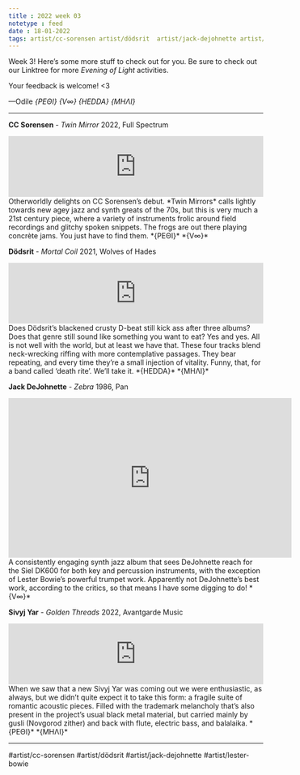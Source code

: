 ```yaml
---
title : 2022 week 03
notetype : feed
date : 18-01-2022
tags: artist/cc-sorensen artist/dödsrit  artist/jack-dejohnette artist/lester-bowie artist/sivyj-yar
---
```


Week 3! Here’s some more stuff to check out for you. Be sure to check out our Linktree for more *Evening of Light* activities.

Your feedback is welcome! <3

—Odile 
*{ΡΕΘΙ}* *{V∞}* *{HEDDA} {ΜΗΛΙ}*

---


**CC Sorensen** - *Twin Mirror*
2022, Full Spectrum
<iframe style="border: 0; width: 100%; height: 120px;" src="https://bandcamp.com/EmbeddedPlayer/album=2164708842/size=large/bgcol=333333/linkcol=2ebd35/tracklist=false/artwork=small/transparent=true/" seamless><a href="https://fullspectrumrecords.bandcamp.com/album/twin-mirror">Twin Mirror by CC Sorensen</a></iframe>
Otherworldly delights on CC Sorensen’s debut. *Twin Mirrors* calls lightly towards new agey jazz and synth greats of the 70s, but this is very much a 21st century piece, where a variety of instruments frolic around field recordings and glitchy spoken snippets. The frogs are out there playing concrète jams. You just have to find them.
*{ΡΕΘΙ}* *{V∞}*

**Dödsrit** - *Mortal Coil*
2021, Wolves of Hades
<iframe style="border: 0; width: 100%; height: 120px;" src="https://bandcamp.com/EmbeddedPlayer/album=536907068/size=large/bgcol=333333/linkcol=e99708/tracklist=false/artwork=small/transparent=true/" seamless><a href="https://dodsrit.bandcamp.com/album/mortal-coil">Mortal Coil by Dödsrit</a></iframe>
Does Dödsrit’s blackened crusty D-beat still kick ass after three albums? Does that genre still sound like something you want to eat? Yes and yes. All is not well with the world, but at least we have that. These four tracks blend neck-wrecking riffing with more contemplative passages. They bear repeating, and every time they’re a small injection of vitality. Funny, that, for a band called ‘death rite’. We’ll take it.
*{HEDDA}* *{ΜΗΛΙ}*

**Jack DeJohnette** - *Zebra*
1986, Pan
<iframe width="560" height="315" src="https://www.youtube.com/embed/H_6YzPKTKRg" title="YouTube video player" frameborder="0" allow="accelerometer; autoplay; clipboard-write; encrypted-media; gyroscope; picture-in-picture" allowfullscreen></iframe>
A consistently engaging synth jazz album that sees DeJohnette reach for the Siel DK600 for both key and percussion instruments, with the exception of Lester Bowie’s powerful trumpet work. Apparently not DeJohnette’s best work, according to the critics, so that means I have some digging to do!
*{V∞}*

**Sivyj Yar** - *Golden Threads*
2022, Avantgarde Music
<iframe style="border: 0; width: 100%; height: 120px;" src="https://bandcamp.com/EmbeddedPlayer/album=830941518/size=large/bgcol=333333/linkcol=ffffff/tracklist=false/artwork=small/transparent=true/" seamless><a href="https://avantgardemusic.bandcamp.com/album/golden-threads">Golden Threads by Sivyj Yar</a></iframe>
When we saw that a new Sivyj Yar was coming out we were enthusiastic, as always, but we didn’t quite expect it to take this form: a fragile suite of romantic acoustic pieces. Filled with the trademark melancholy that’s also present in the project’s usual black metal material, but carried mainly by gusli (Novgorod zither) and back with flute, electric bass, and balalaika. 
*{ΡΕΘΙ}* *{ΜΗΛΙ}*

---

#artist/cc-sorensen #artist/dödsrit #artist/jack-dejohnette #artist/lester-bowie 